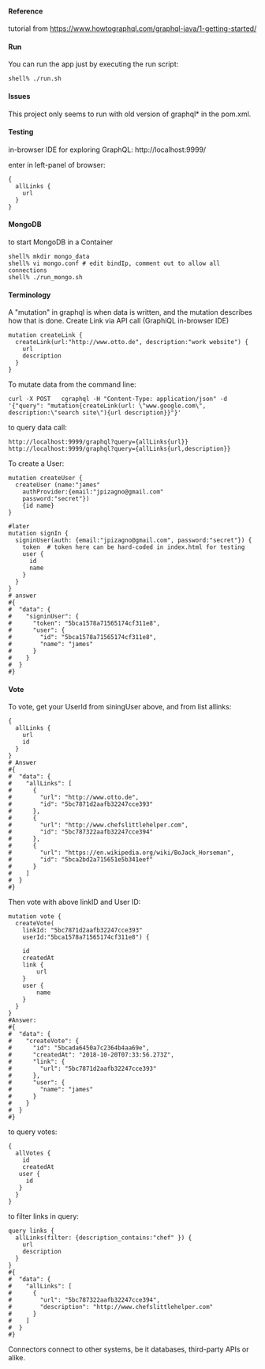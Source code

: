 
#### Reference
tutorial from
https://www.howtographql.com/graphql-java/1-getting-started/

#### Run
You can run the app just by executing the run script:
```
shell% ./run.sh
```

#### Issues
This project only seems to run with old version of graphql* in the pom.xml.

#### Testing
in-browser IDE for exploring GraphQL:
http://localhost:9999/

enter in left-panel of browser:
```
{
  allLinks {
    url
  }
}
```

#### MongoDB
to start MongoDB in a Container
```
shell% mkdir mongo_data
shell% vi mongo.conf # edit bindIp, comment out to allow all connections
shell% ./run_mongo.sh
```


#### Terminology
A "mutation" in graphql is when data is written, and the mutation describes how that is done.
Create Link via API call (GraphiQL in-browser IDE)
```
mutation createLink {
  createLink(url:"http://www.otto.de", description:"work website") {
    url
    description
  }
}
```

To mutate data from the command line:
```
curl -X POST   cgraphql -H "Content-Type: application/json" -d '{"query": "mutation{createLink(url: \"www.google.com\", description:\"search site\"){url description}}"}'
```

to query data call:
```
http://localhost:9999/graphql?query={allLinks{url}}
http://localhost:9999/graphql?query={allLinks{url,description}}
```

To create a User:
```
mutation createUser {
  createUser (name:"james"
    authProvider:{email:"jpizagno@gmail.com"
    password:"secret"})
    {id name}
}

#later
mutation signIn {
  signinUser(auth: {email:"jpizagno@gmail.com", password:"secret"}) {
    token  # token here can be hard-coded in index.html for testing
    user {
      id
      name
    }
  }
}
# answer
#{
#  "data": {
#    "signinUser": {
#      "token": "5bca1578a71565174cf311e8",
#      "user": {
#        "id": "5bca1578a71565174cf311e8",
#        "name": "james"
#      }
#    }
#  }
#}
```

#### Vote
To vote, get your UserId from siningUser above, and from list allinks:
```
{
  allLinks {
    url
    id
  }
}
# Answer
#{
#  "data": {
#    "allLinks": [
#      {
#        "url": "http://www.otto.de",
#        "id": "5bc7871d2aafb32247cce393"
#      },
#      {
#        "url": "http://www.chefslittlehelper.com",
#        "id": "5bc787322aafb32247cce394"
#      },
#      {
#        "url": "https://en.wikipedia.org/wiki/BoJack_Horseman",
#        "id": "5bca2bd2a715651e5b341eef"
#      }
#    ]
#  }
#}
```
Then vote with above linkID and User ID:
```
mutation vote {
  createVote(
    linkId: "5bc7871d2aafb32247cce393"
    userId:"5bca1578a71565174cf311e8") {
    
    id
    createdAt 
    link {
    	url
  	}
  	user {
    	name
  	}
  }
}
#Answer:
#{
#  "data": {
#    "createVote": {
#      "id": "5bcada6450a7c2364b4aa69e",
#      "createdAt": "2018-10-20T07:33:56.273Z",
#      "link": {
#        "url": "5bc7871d2aafb32247cce393"
#      },
#      "user": {
#        "name": "james"
#      }
#    }
#  }
#}
```

to query votes:
```
{
  allVotes {
    id
    createdAt
   user {
     id
   }
  }
}
```

to filter links in query:
```
query links {
  allLinks(filter: {description_contains:"chef" }) {
    url
    description
  }
}
#{
#  "data": {
#    "allLinks": [
#      {
#        "url": "5bc787322aafb32247cce394",
#        "description": "http://www.chefslittlehelper.com"
#      }
#    ]
#  }
#}
```

Connectors connect to other systems, be it databases, third-party APIs or alike.
